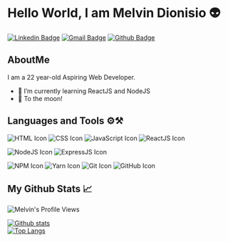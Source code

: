 # Hello World, I am Melvin Dionisio 👽

[![Linkedin Badge](https://img.shields.io/badge/-MelvinDionisio-0072b1?style=flat&logo=Linkedin&logoColor=white&link=https://www.linkedin.com/in/melvin-dionisio-302b0b209/)](https://www.linkedin.com/in/melvin-dionisio-302b0b209/)
[![Gmail Badge](https://img.shields.io/badge/-mlvndev@gmail.com-c14438?style=flat&logo=Gmail&logoColor=white&link=mailto:mlvndev@gmail.com)](mailto:mlvndev@gmail.com)
[![Github Badge](https://img.shields.io/badge/-melvindionisio-grey?style=flat&logo=github&logoColor=white&link=https://github.com/melvindionisio/)](https://www.github.com/melvindionisio/)

## AboutMe

I am a 22 year-old Aspiring Web Developer.

- 🌱 I’m currently learning ReactJS and NodeJS
- 🚀 To the moon!

## Languages and Tools ⚙️⚒️

![HTML Icon](https://img.shields.io/badge/html-%23239120.svg?&style=for-the-badge&logo=html5&logoColor=white)
![CSS Icon](https://img.shields.io/badge/css-%23239120.svg?&style=for-the-badge&logo=css3&logoColor=white)
![JavaScript Icon](https://img.shields.io/badge/javascript-%23F7DF1E.svg?&style=for-the-badge&logo=javascript&logoColor=black)
![ReactJS Icon](https://img.shields.io/badge/react%20-%2320232a.svg?&style=for-the-badge&logo=react&logoColor=%2361DAFB)

![NodeJS Icon](https://img.shields.io/badge/node.js%20-%2343853D.svg?&style=for-the-badge&logo=node.js&logoColor=white)
![ExpressJS Icon](https://img.shields.io/badge/express.js%20-%23404d59.svg?&style=for-the-badge)

![NPM Icon](https://img.shields.io/badge/NPM%20-CB3837?logo=npm&logoColor=white&style=for-the-badge)
![Yarn Icon](https://img.shields.io/badge/Yarn%20-2C8EBB?logo=yarn&logoColor=white&style=for-the-badge)
![Git Icon](https://img.shields.io/badge/Git%20-F05032?logo=git&logoColor=white&style=for-the-badge)
![GitHub Icon](https://img.shields.io/badge/github-%23100000.svg?&style=for-the-badge&logo=github&logoColor=white)

## My Github Stats &#x1f4c8;

![Melvin's Profile Views](https://komarev.com/ghpvc/?username=melvindionisio)

[![Github stats](https://github-readme-stats.vercel.app/api?username=melvindionisio&show_icons=true&include_all_commits=true&theme=gruvbox)](https://github.com/rajk3770/github-readme-stats)
\
[![Top Langs](https://github-readme-stats.vercel.app/api/top-langs/?username=melvindionisio&layout=compact&theme=gruvbox)](https://github.com/rajk3770/github-readme-stats)

<!--
**melvindionisio/melvindionisio** is a ✨ _special_ ✨ repository because its `README.md` (this file) appears on your GitHub profile.

Here are some ideas to get you started:

- 🔭 I’m currently working on ...
- 🌱 I’m currently learning ...
- 👯 I’m looking to collaborate on ...
- 🤔 I’m looking for help with ...
- 💬 Ask me about ...
- 📫 How to reach me: ...
- 😄 Pronouns: ...
- ⚡ Fun fact: ...
-->
